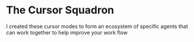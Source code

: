 # The Cursor Squadron
I created these cursor modes to form an ecosystem of specific agents that can work together to help improve your work flow
